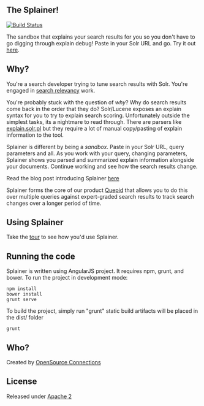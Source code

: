 ## The Splainer!

[![Build Status](https://travis-ci.org/o19s/splainer.svg)](https://travis-ci.org/o19s/splainer)

The sandbox that explains your search results for you so you don't have to go digging through explain debug! Paste in your Solr URL and go. Try it out [here](http://splainer.io). 

## Why?

You're a search developer trying to tune search results with Solr. You're engaged in [search relevancy](http://opensourceconnections.com/blog/2014/06/10/what-is-search-relevancy/) work. 

You're probably stuck with the question of *why*? Why do search results come back in the order that they do? Solr/Lucene exposes an explain syntax for you to try to explain search scoring. Unfortunately outside the simplest tasks, its a nightmare to read through. There are parsers like [explain.solr.pl](http://explain.solr.pl) but they require a lot of manual copy/pasting of explain information to the tool.

Splainer is different by being a *sandbox*. Paste in your Solr URL, query parameters and all. As you work with your query, changing parameters, Splainer shows you parsed and summarized explain information alongside your documents. Continue working and see how the search results change. 

Read the blog post introducing Splainer [here](http://opensourceconnections.com/blog/2014/08/18/introducing-splainer-the-open-source-search-sandbox-that-tells-you-why/)

Splainer forms the core of our product [Quepid](http://quepid.com) that allows you to do this over multiple queries against expert-graded search results to track search changes over a longer period of time.

## Using Splainer

Take the [tour](http://splainer.io/help.html) to see how you'd use Splainer.

## Running the code

Splainer is written using AngularJS project. It requires npm, grunt, and bower. To run the project in development mode:

    npm install
    bower install
    grunt serve
    
To build the project, simply run "grunt" static build artifacts will be placed in the dist/ folder

    grunt

## Who?

Created by [OpenSource Connections](http://opensourceconnections.com)

## License

Released under [Apache 2](LICENSE.txt)
